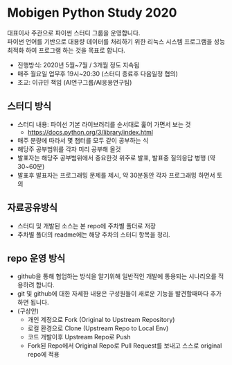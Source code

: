 # Mobigen Python Study 2020

대표이사 주관으로 파이썬 스터디 그룹을 운영합니다.  
파이썬 언어를 기반으로 대용량 데이터를 처리하기 위한 리눅스 시스템 프로그램을 성능최적화 하여 프로그램 하는 것을 목표로 합니다.

- 진행방식: 2020년 5월~7월 / 3개월 정도 지속됨
- 매주 월요일 업무후 19시~20:30 (스터디 종료후 다음일정 협의)
- 조교: 이규민 책임 (AI연구그룹/AI응용연구팀)

## 스터디 방식
- 스터디 내용: 파이선 기본 라이브러리를 순서대로 훑어 가면서 보는 것
    - https://docs.python.org/3/library/index.html
- 매주 분량에 따라서 몇 챕터를 모두 같이 공부하는 식
- 해당주 공부범위를 각자 미리 공부해 올것
- 발표자는 해당주 공부범위에서 중요한것 위주로 발표, 발표중 질의응답 병행 (약 30~60분)
- 발표후 발표자는 프로그래밍 문제를 제시, 약 30분동안 각자 프로그래밍 하면서 토의

## 자료공유방식
- 스터디 및 개발된 소스는 본 repo에 주차별 폴더로 저장
- 주차별 폴더의 readme에는 해당 주차의 스터디 항목을 정리.

## repo 운영 방식
- github을 통해 협업하는 방식을 알기위해 일반적인 개발에 통용되는 시나리오를 적용하려 합니다.
- git 및 github에 대한 자세한 내용은 구성원들이 새로운 기능을 발견할때마다 추가하면 됩니다.
- (구상안)
  - 개인 계정으로 Fork (Original to Upstream Repository)
  - 로컬 환경으로 Clone (Upstream Repo to Local Env)
  - 코드 개발이후 Upstream Repo로 Push
  - Fork된 Repo에서 Original Repo로 Pull Request를 보내고 스스로 original repo에 적용
